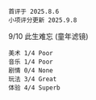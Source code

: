 	首评于 2025.8.6
	小项评分更新 2025.9.8

9/10 此生难忘 (童年滤镜)

```
美术 1/4 Poor
音乐 1/4 Poor
剧情 0/4 None
玩法 3/4 Great
体验 4/4 Superb
```

